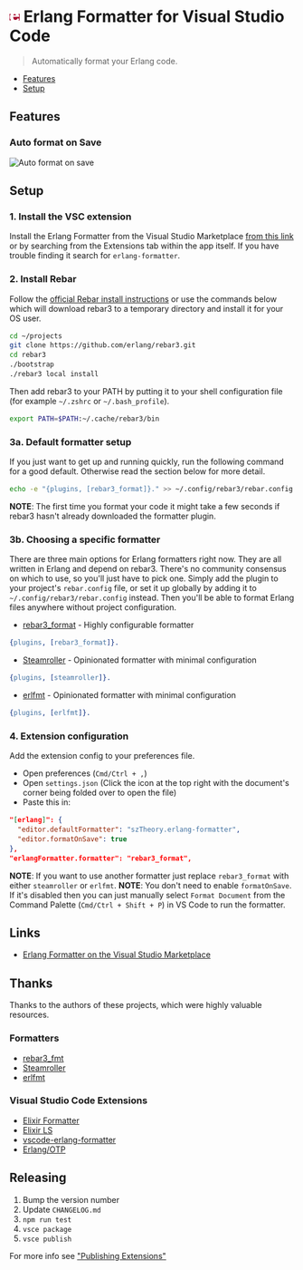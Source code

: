 # <img src="images/erlang.png" width="18"> Erlang Formatter for Visual Studio Code

> Automatically format your Erlang code.

- [Features](#features)
- [Setup](#setup)

## Features

### Auto format on Save

![Auto format on save](https://user-images.githubusercontent.com/28652/72016514-d37fc400-325b-11ea-8a88-29608d198860.gif)

## Setup

### 1. Install the VSC extension

Install the Erlang Formatter from the Visual Studio Marketplace [from this link](https://marketplace.visualstudio.com/items?itemName=szTheory.erlang-formatter) or by searching from the Extensions tab within the app itself. If you have trouble finding it search for `erlang-formatter`.

### 2. Install Rebar

Follow the [official Rebar install instructions](https://www.rebar3.org/docs/getting-started) or use the commands below which will download rebar3 to a temporary directory and install it for your OS user.

```bash
cd ~/projects
git clone https://github.com/erlang/rebar3.git
cd rebar3
./bootstrap
./rebar3 local install
```

Then add rebar3 to your PATH by putting it to your shell configuration file (for example `~/.zshrc` or `~/.bash_profile`).

```bash
export PATH=$PATH:~/.cache/rebar3/bin
```

### 3a. Default formatter setup

If you just want to get up and running quickly, run the following command for a good default. Otherwise read the section below for more detail.

```bash
echo -e "{plugins, [rebar3_format]}." >> ~/.config/rebar3/rebar.config
```

**NOTE**: The first time you format your code it might take a few seconds if rebar3 hasn't already downloaded the formatter plugin.

### 3b. Choosing a specific formatter

There are three main options for Erlang formatters right now. They are all written in Erlang and depend on rebar3. There's no community consensus on which to use, so you'll just have to pick one. Simply add the plugin to your project's `rebar.config` file, or set it up globally by adding it to `~/.config/rebar3/rebar.config` instead. Then you'll be able to format Erlang files anywhere without project configuration.

- [rebar3_format](https://github.com/AdRoll/rebar3_format) - Highly configurable formatter

```erlang
{plugins, [rebar3_format]}.
```

- [Steamroller](https://github.com/old-reliable/steamroller) - Opinionated formatter with minimal configuration

```erlang
{plugins, [steamroller]}.
```

- [erlfmt](https://github.com/whatsapp/erlfmt) - Opinionated formatter with minimal configuration

```erlang
{plugins, [erlfmt]}.
```

### 4. Extension configuration

Add the extension config to your preferences file.

- Open preferences (`Cmd/Ctrl + ,`)
- Open `settings.json` (Click the icon at the top right with the document's corner being folded over to open the file)
- Paste this in:

```json
"[erlang]": {
  "editor.defaultFormatter": "szTheory.erlang-formatter",
  "editor.formatOnSave": true
},
"erlangFormatter.formatter": "rebar3_format",
```

**NOTE**: If you want to use another formatter just replace `rebar3_format` with either `steamroller` or `erlfmt`.
**NOTE**: You don't need to enable `formatOnSave`. If it's disabled then you can just manually select `Format Document` from the Command Palette (`Cmd/Ctrl + Shift + P`) in VS Code to run the formatter.

## Links

- [Erlang Formatter on the Visual Studio Marketplace](https://marketplace.visualstudio.com/items?itemName=szTheory.erlang-formatter)

## Thanks

Thanks to the authors of these projects, which were highly valuable resources.

### Formatters

- [rebar3_fmt](https://github.com/AdRoll/rebar3_format)
- [Steamroller](https://github.com/old-reliable/steamroller)
- [erlfmt](https://github.com/whatsapp/erlfmt)

### Visual Studio Code Extensions

- [Elixir Formatter](https://github.com/sarat-ravi/elixir-formatter)
- [Elixir LS](https://github.com/elixir-lsp/vscode-elixir-ls)
- [vscode-erlang-formatter](https://github.com/nwolverson/vscode-erlang-formatter)
- [Erlang/OTP](https://github.com/yuce/erlang-vscode)

## Releasing

1. Bump the version number
2. Update `CHANGELOG.md`
3. `npm run test`
4. `vsce package`
5. `vsce publish`

For more info see ["Publishing Extensions"](https://code.visualstudio.com/api/working-with-extensions/publishing-extension)
